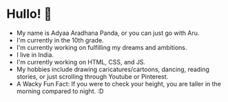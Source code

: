 # Hullo! 👋
- My name is Adyaa Aradhana Panda, or you can just go with Aru. 
- I'm currently in the 10th grade.
- I'm currently working on fulfilling my dreams and ambitions.
- I live in India.
- I'm currently working on HTML, CSS, and JS.
- My hobbies include drawing caricatures/cartoons, dancing, reading stories, or just scrolling through Youtube or Pinterest.
- A Wacky Fun Fact: If you were to check your height, you are taller in the morning compared to night. :D
